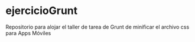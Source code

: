 # ejercicioGrunt
Repositorio para alojar el taller de tarea de Grunt de minificar el archivo css para Apps Móviles
